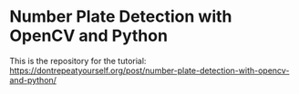 # Number Plate Detection with OpenCV and Python
This is the repository for the tutorial: https://dontrepeatyourself.org/post/number-plate-detection-with-opencv-and-python/